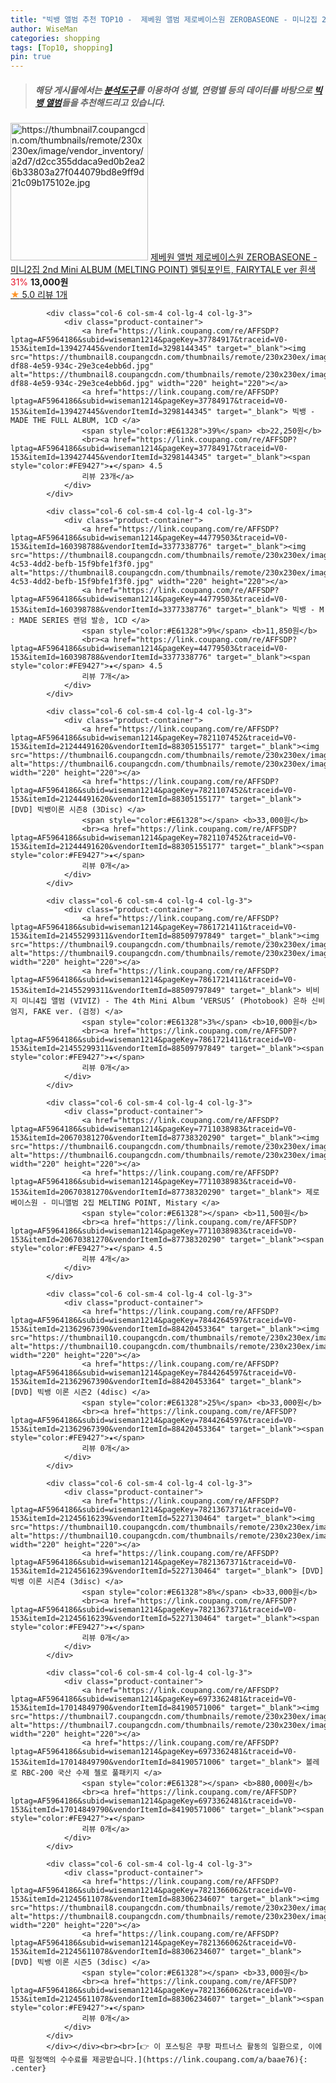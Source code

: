 ```yaml
---
title: "빅뱅 앨범 추천 TOP10 -  제베원 앨범 제로베이스원 ZEROBASEONE - 미니2집 2nd Mini ALBUM (MELTING POINT) 멜팅포인"
author: WiseMan
categories: shopping
tags: [Top10, shopping]
pin: true
---
```


> ##### 해당 게시물에서는 [**분석도구**](https://itemscout.io/)를 이용하여 **성별**, **연령별** 등의 데이터를 바탕으로 [**빅뱅 앨범**](https://link.coupang.com/a/baae76)들을 추천해드리고 있습니다.
<div class="container"><div class="row">
            <div class="col-6 col-sm-4 col-lg-4 col-lg-3">
                <div class="product-container">
                    <a href="https://link.coupang.com/re/AFFSDP?lptag=AF5964186&subid=wiseman1214&pageKey=7822175082&traceid=V0-153&itemId=21249207527&vendorItemId=88309743752" target="_blank"><img src="https://thumbnail7.coupangcdn.com/thumbnails/remote/230x230ex/image/vendor_inventory/a2d7/d2cc355ddaca9ed0b2ea26b33803a27f044079bd8e9ff9d21c09b175102e.jpg" alt="https://thumbnail7.coupangcdn.com/thumbnails/remote/230x230ex/image/vendor_inventory/a2d7/d2cc355ddaca9ed0b2ea26b33803a27f044079bd8e9ff9d21c09b175102e.jpg" width="220" height="220"></a>
                    <a href="https://link.coupang.com/re/AFFSDP?lptag=AF5964186&subid=wiseman1214&pageKey=7822175082&traceid=V0-153&itemId=21249207527&vendorItemId=88309743752" target="_blank"> 제베원 앨범 제로베이스원 ZEROBASEONE - 미니2집 2nd Mini ALBUM (MELTING POINT) 멜팅포인트, FAIRYTALE ver 흰색 </a>
                    <span style="color:#E61328">31%</span> <b>13,000원</b>
                    <br><a href="https://link.coupang.com/re/AFFSDP?lptag=AF5964186&subid=wiseman1214&pageKey=7822175082&traceid=V0-153&itemId=21249207527&vendorItemId=88309743752" target="_blank"><span style="color:#FE9427">★</span> 5.0
                    리뷰 1개</a>
                </div>
            </div>
            
            <div class="col-6 col-sm-4 col-lg-4 col-lg-3">
                <div class="product-container">
                    <a href="https://link.coupang.com/re/AFFSDP?lptag=AF5964186&subid=wiseman1214&pageKey=37784917&traceid=V0-153&itemId=139427445&vendorItemId=3298144345" target="_blank"><img src="https://thumbnail8.coupangcdn.com/thumbnails/remote/230x230ex/image/retail/images/2017/09/19/18/2/a6a5dcf9-df88-4e59-934c-29e3ce4ebb6d.jpg" alt="https://thumbnail8.coupangcdn.com/thumbnails/remote/230x230ex/image/retail/images/2017/09/19/18/2/a6a5dcf9-df88-4e59-934c-29e3ce4ebb6d.jpg" width="220" height="220"></a>
                    <a href="https://link.coupang.com/re/AFFSDP?lptag=AF5964186&subid=wiseman1214&pageKey=37784917&traceid=V0-153&itemId=139427445&vendorItemId=3298144345" target="_blank"> 빅뱅 - MADE THE FULL ALBUM, 1CD </a>
                    <span style="color:#E61328">39%</span> <b>22,250원</b>
                    <br><a href="https://link.coupang.com/re/AFFSDP?lptag=AF5964186&subid=wiseman1214&pageKey=37784917&traceid=V0-153&itemId=139427445&vendorItemId=3298144345" target="_blank"><span style="color:#FE9427">★</span> 4.5
                    리뷰 23개</a>
                </div>
            </div>
            
            <div class="col-6 col-sm-4 col-lg-4 col-lg-3">
                <div class="product-container">
                    <a href="https://link.coupang.com/re/AFFSDP?lptag=AF5964186&subid=wiseman1214&pageKey=44779503&traceid=V0-153&itemId=160398788&vendorItemId=3377338776" target="_blank"><img src="https://thumbnail8.coupangcdn.com/thumbnails/remote/230x230ex/image/retail/images/2017/10/31/20/1/ed369b0e-4c53-4dd2-befb-15f9bfe1f3f0.jpg" alt="https://thumbnail8.coupangcdn.com/thumbnails/remote/230x230ex/image/retail/images/2017/10/31/20/1/ed369b0e-4c53-4dd2-befb-15f9bfe1f3f0.jpg" width="220" height="220"></a>
                    <a href="https://link.coupang.com/re/AFFSDP?lptag=AF5964186&subid=wiseman1214&pageKey=44779503&traceid=V0-153&itemId=160398788&vendorItemId=3377338776" target="_blank"> 빅뱅 - M : MADE SERIES 랜덤 발송, 1CD </a>
                    <span style="color:#E61328">9%</span> <b>11,850원</b>
                    <br><a href="https://link.coupang.com/re/AFFSDP?lptag=AF5964186&subid=wiseman1214&pageKey=44779503&traceid=V0-153&itemId=160398788&vendorItemId=3377338776" target="_blank"><span style="color:#FE9427">★</span> 4.5
                    리뷰 7개</a>
                </div>
            </div>
            
            <div class="col-6 col-sm-4 col-lg-4 col-lg-3">
                <div class="product-container">
                    <a href="https://link.coupang.com/re/AFFSDP?lptag=AF5964186&subid=wiseman1214&pageKey=7821107452&traceid=V0-153&itemId=21244491620&vendorItemId=88305155177" target="_blank"><img src="https://thumbnail6.coupangcdn.com/thumbnails/remote/230x230ex/image/vendor_inventory/a99b/872fea8578205bbf4c3b4ca09c562c7f40d2e9f9861e1d713008007c67df.png" alt="https://thumbnail6.coupangcdn.com/thumbnails/remote/230x230ex/image/vendor_inventory/a99b/872fea8578205bbf4c3b4ca09c562c7f40d2e9f9861e1d713008007c67df.png" width="220" height="220"></a>
                    <a href="https://link.coupang.com/re/AFFSDP?lptag=AF5964186&subid=wiseman1214&pageKey=7821107452&traceid=V0-153&itemId=21244491620&vendorItemId=88305155177" target="_blank"> [DVD] 빅뱅이론 시즌8 (3Disc) </a>
                    <span style="color:#E61328"></span> <b>33,000원</b>
                    <br><a href="https://link.coupang.com/re/AFFSDP?lptag=AF5964186&subid=wiseman1214&pageKey=7821107452&traceid=V0-153&itemId=21244491620&vendorItemId=88305155177" target="_blank"><span style="color:#FE9427">★</span> 
                    리뷰 0개</a>
                </div>
            </div>
            
            <div class="col-6 col-sm-4 col-lg-4 col-lg-3">
                <div class="product-container">
                    <a href="https://link.coupang.com/re/AFFSDP?lptag=AF5964186&subid=wiseman1214&pageKey=7861721411&traceid=V0-153&itemId=21455299311&vendorItemId=88509797849" target="_blank"><img src="https://thumbnail9.coupangcdn.com/thumbnails/remote/230x230ex/image/vendor_inventory/b23e/e3b6f9b166214376dd4b49e098b71a7065abfe6da6e6dc997eb6ada64414.jpg" alt="https://thumbnail9.coupangcdn.com/thumbnails/remote/230x230ex/image/vendor_inventory/b23e/e3b6f9b166214376dd4b49e098b71a7065abfe6da6e6dc997eb6ada64414.jpg" width="220" height="220"></a>
                    <a href="https://link.coupang.com/re/AFFSDP?lptag=AF5964186&subid=wiseman1214&pageKey=7861721411&traceid=V0-153&itemId=21455299311&vendorItemId=88509797849" target="_blank"> 비비지 미니4집 앨범 (VIVIZ) - The 4th Mini Album ‘VERSUS’ (Photobook) 은하 신비 엄지, FAKE ver. (검정) </a>
                    <span style="color:#E61328">3%</span> <b>10,000원</b>
                    <br><a href="https://link.coupang.com/re/AFFSDP?lptag=AF5964186&subid=wiseman1214&pageKey=7861721411&traceid=V0-153&itemId=21455299311&vendorItemId=88509797849" target="_blank"><span style="color:#FE9427">★</span> 
                    리뷰 0개</a>
                </div>
            </div>
            
            <div class="col-6 col-sm-4 col-lg-4 col-lg-3">
                <div class="product-container">
                    <a href="https://link.coupang.com/re/AFFSDP?lptag=AF5964186&subid=wiseman1214&pageKey=7711038983&traceid=V0-153&itemId=20670381270&vendorItemId=87738320290" target="_blank"><img src="https://thumbnail6.coupangcdn.com/thumbnails/remote/230x230ex/image/vendor_inventory/6c8e/07bf5d48512d5bfeab0d739b5a3448de605191e57fc6ca442b7bdfad3912.jpeg" alt="https://thumbnail6.coupangcdn.com/thumbnails/remote/230x230ex/image/vendor_inventory/6c8e/07bf5d48512d5bfeab0d739b5a3448de605191e57fc6ca442b7bdfad3912.jpeg" width="220" height="220"></a>
                    <a href="https://link.coupang.com/re/AFFSDP?lptag=AF5964186&subid=wiseman1214&pageKey=7711038983&traceid=V0-153&itemId=20670381270&vendorItemId=87738320290" target="_blank"> 제로베이스원 - 미니앨범 2집 MELTING POINT, Mistary </a>
                    <span style="color:#E61328"></span> <b>11,500원</b>
                    <br><a href="https://link.coupang.com/re/AFFSDP?lptag=AF5964186&subid=wiseman1214&pageKey=7711038983&traceid=V0-153&itemId=20670381270&vendorItemId=87738320290" target="_blank"><span style="color:#FE9427">★</span> 4.5
                    리뷰 4개</a>
                </div>
            </div>
            
            <div class="col-6 col-sm-4 col-lg-4 col-lg-3">
                <div class="product-container">
                    <a href="https://link.coupang.com/re/AFFSDP?lptag=AF5964186&subid=wiseman1214&pageKey=7844264597&traceid=V0-153&itemId=21362967390&vendorItemId=88420453364" target="_blank"><img src="https://thumbnail10.coupangcdn.com/thumbnails/remote/230x230ex/image/vendor_inventory/bb0a/efaa65f385d687c15d0adebe567f7879a7793ad244571c08fb998e7b4df2.png" alt="https://thumbnail10.coupangcdn.com/thumbnails/remote/230x230ex/image/vendor_inventory/bb0a/efaa65f385d687c15d0adebe567f7879a7793ad244571c08fb998e7b4df2.png" width="220" height="220"></a>
                    <a href="https://link.coupang.com/re/AFFSDP?lptag=AF5964186&subid=wiseman1214&pageKey=7844264597&traceid=V0-153&itemId=21362967390&vendorItemId=88420453364" target="_blank"> [DVD] 빅뱅 이론 시즌2 (4disc) </a>
                    <span style="color:#E61328">25%</span> <b>33,000원</b>
                    <br><a href="https://link.coupang.com/re/AFFSDP?lptag=AF5964186&subid=wiseman1214&pageKey=7844264597&traceid=V0-153&itemId=21362967390&vendorItemId=88420453364" target="_blank"><span style="color:#FE9427">★</span> 
                    리뷰 0개</a>
                </div>
            </div>
            
            <div class="col-6 col-sm-4 col-lg-4 col-lg-3">
                <div class="product-container">
                    <a href="https://link.coupang.com/re/AFFSDP?lptag=AF5964186&subid=wiseman1214&pageKey=7821367371&traceid=V0-153&itemId=21245616239&vendorItemId=5227130464" target="_blank"><img src="https://thumbnail10.coupangcdn.com/thumbnails/remote/230x230ex/image/vendor_inventory/5976/d5ab05ec57fc0c3503ef0e7a9da633c49210530dc90555d08fe8f0e186f6.png" alt="https://thumbnail10.coupangcdn.com/thumbnails/remote/230x230ex/image/vendor_inventory/5976/d5ab05ec57fc0c3503ef0e7a9da633c49210530dc90555d08fe8f0e186f6.png" width="220" height="220"></a>
                    <a href="https://link.coupang.com/re/AFFSDP?lptag=AF5964186&subid=wiseman1214&pageKey=7821367371&traceid=V0-153&itemId=21245616239&vendorItemId=5227130464" target="_blank"> [DVD] 빅뱅 이론 시즌4 (3disc) </a>
                    <span style="color:#E61328">8%</span> <b>33,000원</b>
                    <br><a href="https://link.coupang.com/re/AFFSDP?lptag=AF5964186&subid=wiseman1214&pageKey=7821367371&traceid=V0-153&itemId=21245616239&vendorItemId=5227130464" target="_blank"><span style="color:#FE9427">★</span> 
                    리뷰 0개</a>
                </div>
            </div>
            
            <div class="col-6 col-sm-4 col-lg-4 col-lg-3">
                <div class="product-container">
                    <a href="https://link.coupang.com/re/AFFSDP?lptag=AF5964186&subid=wiseman1214&pageKey=6973362481&traceid=V0-153&itemId=17014849790&vendorItemId=84190571006" target="_blank"><img src="https://thumbnail7.coupangcdn.com/thumbnails/remote/230x230ex/image/vendor_inventory/626b/1e270ebf92db9d3669640cd65313f301c3b79b7c4c8fbf6512e277b8f18a.jpeg" alt="https://thumbnail7.coupangcdn.com/thumbnails/remote/230x230ex/image/vendor_inventory/626b/1e270ebf92db9d3669640cd65313f301c3b79b7c4c8fbf6512e277b8f18a.jpeg" width="220" height="220"></a>
                    <a href="https://link.coupang.com/re/AFFSDP?lptag=AF5964186&subid=wiseman1214&pageKey=6973362481&traceid=V0-153&itemId=17014849790&vendorItemId=84190571006" target="_blank"> 볼레로 RBC-200 국산 수제 첼로 풀패키지 </a>
                    <span style="color:#E61328"></span> <b>880,000원</b>
                    <br><a href="https://link.coupang.com/re/AFFSDP?lptag=AF5964186&subid=wiseman1214&pageKey=6973362481&traceid=V0-153&itemId=17014849790&vendorItemId=84190571006" target="_blank"><span style="color:#FE9427">★</span> 
                    리뷰 0개</a>
                </div>
            </div>
            
            <div class="col-6 col-sm-4 col-lg-4 col-lg-3">
                <div class="product-container">
                    <a href="https://link.coupang.com/re/AFFSDP?lptag=AF5964186&subid=wiseman1214&pageKey=7821366062&traceid=V0-153&itemId=21245611078&vendorItemId=88306234607" target="_blank"><img src="https://thumbnail8.coupangcdn.com/thumbnails/remote/230x230ex/image/vendor_inventory/7169/f37fe915b10fdd1674209fa7e683edc92de1c65e5c32ec310fff8ad51ca4.png" alt="https://thumbnail8.coupangcdn.com/thumbnails/remote/230x230ex/image/vendor_inventory/7169/f37fe915b10fdd1674209fa7e683edc92de1c65e5c32ec310fff8ad51ca4.png" width="220" height="220"></a>
                    <a href="https://link.coupang.com/re/AFFSDP?lptag=AF5964186&subid=wiseman1214&pageKey=7821366062&traceid=V0-153&itemId=21245611078&vendorItemId=88306234607" target="_blank"> [DVD] 빅뱅 이론 시즌5 (3disc) </a>
                    <span style="color:#E61328"></span> <b>33,000원</b>
                    <br><a href="https://link.coupang.com/re/AFFSDP?lptag=AF5964186&subid=wiseman1214&pageKey=7821366062&traceid=V0-153&itemId=21245611078&vendorItemId=88306234607" target="_blank"><span style="color:#FE9427">★</span> 
                    리뷰 0개</a>
                </div>
            </div>
            </div></div><br><br>[👉 이 포스팅은 쿠팡 파트너스 활동의 일환으로, 이에 따른 일정액의 수수료를 제공받습니다.](https://link.coupang.com/a/baae76){: .center}